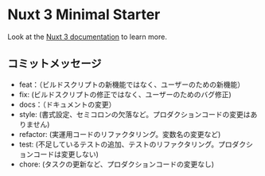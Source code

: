 # Nuxt 3 Minimal Starter

Look at the [Nuxt 3 documentation](https://nuxt.com/docs/getting-started/introduction) to learn more.

## コミットメッセージ

- feat：（ビルドスクリプトの新機能ではなく、ユーザーのための新機能）
- fix: (ビルドスクリプトの修正ではなく、ユーザーのためのバグ修正)
- docs：（ドキュメントの変更）
- style: (書式設定、セミコロンの欠落など。プロダクションコードの変更はありません)
- refactor: (実運用コードのリファクタリング。変数名の変更など)
- test: (不足しているテストの追加、テストのリファクタリング。プロダクションコードは変更しない)
- chore: (タスクの更新など、プロダクションコードの変更なし)